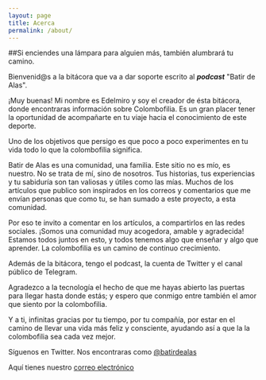 ```yaml
---
layout: page
title: Acerca
permalink: /about/
---
```


##Si enciendes una lámpara para alguien más, también alumbrará tu camino.

Bienvenid@s a la bitácora que va a dar soporte escrito al __*podcast*__ "Batir de Alas".

¡Muy buenas! Mi nombre es Edelmiro y soy el creador de ésta bitácora, donde encontraras información  sobre Colombofilia. Es un gran placer tener la oportunidad de acompañarte en tu viaje hacia el conocimiento de este deporte.

Uno de los objetivos que persigo es que poco a poco experimentes en tu vida todo lo que la colombofilia significa.

Batir de Alas es una comunidad, una familia. Este sitio no es mío, es nuestro. No se trata de mí, sino de nosotros. Tus historias, tus experiencias y tu sabiduría son tan valiosas y útiles como las mías. Muchos de los artículos que publico son inspirados en los correos y comentarios que me envían  personas que como tu, se han sumado a este proyecto, a esta comunidad.

Por eso te invito a comentar en los artículos, a compartirlos en las redes sociales. ¡Somos una comunidad muy acogedora, amable y agradecida! Estamos todos juntos en esto, y todos tenemos algo que enseñar y algo que aprender. La colombofilia es un camino de continuo crecimiento.

Además de la bitácora, tengo el podcast, la cuenta de Twitter y el canal público de Telegram.  

Agradezco a la tecnología el hecho de que me hayas abierto las puertas para llegar hasta donde estás; y espero que conmigo entre también el amor que siento por la colombofilia.

Y a ti, infinitas gracias por tu tiempo, por tu compañía, por estar en el camino de llevar una vida más feliz y consciente, ayudando así a que la la colombofilia sea cada vez mejor.
      
Síguenos en Twitter. Nos encontraras como [@batirdealas](https://www.twitter.com/batirdealas)

Aquí tienes nuestro [correo electrónico](mailto:batirdealaspodcast@gmail.com)



